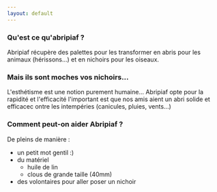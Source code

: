 ```yaml
---
layout: default
---
```


### Qu'est ce qu'abripiaf ?
Abripiaf récupère des palettes pour les transformer en abris pour les animaux (hérissons...) et en nichoirs pour les oiseaux.
   
### Mais ils sont moches vos nichoirs... 
L'esthétisme est une notion purement humaine... Abripiaf opte pour la rapidité et l'efficacité l'important est que nos amis aient un abri solide et efficacec ontre les intempéries (canicules, pluies, vents...)
    
### Comment peut-on aider Abripiaf ?
De pleins de manière :
- un petit mot gentil :)
- du matériel 
   - huile de lin
   - clous de grande taille (40mm)
- des volontaires pour aller poser un nichoir
